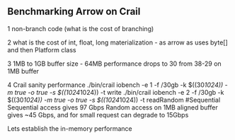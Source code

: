 ## Benchmarking Arrow on Crail 

1 non-branch code (what is the cost of branching)

2 what is the cost of int, float, long materialization - as arrow as uses byte[] and then Platform class

3 1MB to 1GB buffer size - 64MB performance drops to 30 from 38-29 on 1MB buffer

4 Crail sanity performance 
./bin/crail iobench -e 1 -f /30gb -k $((30*1024)) -m true -o true -s $((1024*1024)) -t write
./bin/crail iobench -e 2 -f /30gb -k $((30*1024)) -m true -o true -s $((1024*1024)) -t readRandom #Sequential
Sequential access gives 97 Gbps 
Random access on 1MB aligned buffer gives ~45 Gbps, and for small request can degrade to 15Gbps 

Lets establish the in-memory performance 